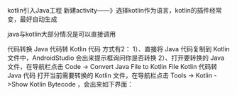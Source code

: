 
kotlin引入Java工程
新建activity——》选择kotlin作为语言，kotlin的插件经常变，最好自动生成


java与kotlin大部分情况是可以直接调用


代码转换
Java 代码转 Kotlin 代码
方式有2：
1）、直接将 Java 代码复制到 Kotlin 文件中，AndroidStudio 会出来提示框询问你是否转换
2）、打开要转换的 Java 文件，在导航栏点击 Code -> Convert Java File to Kotlin File
Kotlin 代码转 Java 代码
打开当前需要转换的 Kotlin 文件，在导航栏点击 Tools -> Kotlin ->Show Kotlin Bytecode ，会出来如下界面：
